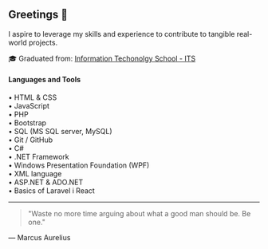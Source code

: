 ## Greetings 👋

I aspire to leverage my skills and experience to contribute to tangible real-world projects. 

🎓 Graduated from: [Information Techonolgy School - ITS](https://eng.its.edu.rs/)

#### Languages and Tools 
• HTML & CSS <br>
• JavaScript <br>
• PHP <br>
• Bootstrap <br>
• SQL (MS SQL server, MySQL) <br>
• Git / GitHub <br>
• C# <br>
• .NET Framework <br>
• Windows Presentation Foundation (WPF) <br>
• XML language<br>
• ASP.NET & ADO.NET  <br>
• Basics of Laravel i React <br>

---
> "Waste no more time arguing about what a good man should be. Be one."

— Marcus Aurelius

